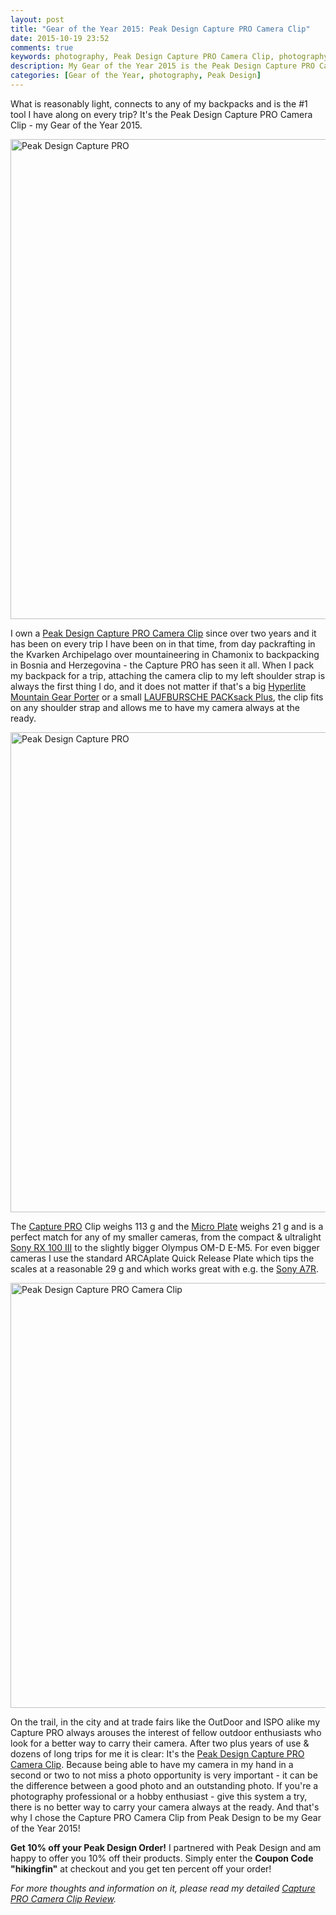 ```yaml
---
layout: post
title: "Gear of the Year 2015: Peak Design Capture PRO Camera Clip"
date: 2015-10-19 23:52
comments: true
keywords: photography, Peak Design Capture PRO Camera Clip, photography gear
description: My Gear of the Year 2015 is the Peak Design Capture PRO Camera Clip - because so I always have my camera at the ready & never lose a shot!
categories: [Gear of the Year, photography, Peak Design]
---
```


What is reasonably light, connects to any of my backpacks and is the #1 tool I have along on every trip? It's the Peak Design Capture PRO Camera Clip - my Gear of the Year 2015.

<a data-flickr-embed="true"  href="https://www.flickr.com/photos/hendrikmorkel/22265356552/in/photostream/" title="Peak Design Capture PRO"><img src="https://farm1.staticflickr.com/740/22265356552_51b9767b0b_b.jpg" width="1024" height="768" alt="Peak Design Capture PRO"></a><script async src="//embedr.flickr.com/assets/client-code.js" charset="utf-8"></script>

<!-- more --> 

I own a [Peak Design Capture PRO Camera Clip](https://hikinginfinland.com/2014/01/peak-design-capture-pro-camera-clip.html) since over two years and it has been on every trip I have been on in that time, from day packrafting in the Kvarken Archipelago over mountaineering in Chamonix to backpacking in Bosnia and Herzegovina - the Capture PRO has seen it all. When I pack my backpack for a trip, attaching the camera clip to my left shoulder strap is always the first thing I do, and it does not matter if that's a big [Hyperlite Mountain Gear Porter](http://bit.ly/1W1xPjI) or a small [LAUFBURSCHE PACKsack Plus](http://www.laufbursche-gear.de/products/packs/packsack-plus/), the clip fits on any shoulder strap and allows me to have my camera always at the ready. 

<a data-flickr-embed="true"  href="https://www.flickr.com/photos/hendrikmorkel/22089327210/in/photostream/" title="Peak Design Capture PRO"><img src="https://farm1.staticflickr.com/733/22089327210_8b0d8808d6_b.jpg" width="1024" height="768" alt="Peak Design Capture PRO"></a><script async src="//embedr.flickr.com/assets/client-code.js" charset="utf-8"></script>

The [Capture PRO](https://www.peakdesign.com/product/clips/capturepro/?coupon_code=hikeinfin) Clip weighs 113 g and the [Micro Plate](https://www.peakdesign.com/product/clips/microplate?acc=97) weighs 21 g and is a perfect match for any of my smaller cameras, from the compact & ultralight [Sony RX 100 III](https://hikinginfinland.com/2015/02/sony-rx100iii-field-report.html) to the slightly bigger Olympus OM-D E-M5. For even bigger cameras I use the standard ARCAplate Quick Release Plate which tips the scales at a reasonable 29 g and which works great with e.g. the [Sony A7R](https://hikinginfinland.com/2014/10/sony-a7r-field-report.html).

<a data-flickr-embed="true"  href="https://www.flickr.com/photos/hendrikmorkel/11963271736/" title="Peak Design Capture PRO Camera Clip"><img src="https://farm3.staticflickr.com/2847/11963271736_fa16b81885_b.jpg" width="1024" height="680" alt="Peak Design Capture PRO Camera Clip"></a><script async src="//embedr.flickr.com/assets/client-code.js" charset="utf-8"></script>

On the trail, in the city and at trade fairs like the OutDoor and ISPO alike my Capture PRO always arouses the interest of fellow outdoor enthusiasts who look for a better way to carry their camera. After two plus years of use & dozens of long trips for me it is clear: It's the [Peak Design Capture PRO Camera Clip](https://www.peakdesign.com/product/clips/capturepro/?acc=97). Because being able to have my camera in my hand in a second or two to not miss a photo opportunity is very important - it can be the difference between a good photo and an outstanding photo. If you're a photography professional or a hobby enthusiast - give this system a try, there is no better way to carry your camera always at the ready. And that's why I chose the Capture PRO Camera Clip from Peak Design to be my Gear of the Year 2015!

**Get 10% off your Peak Design Order!** I partnered with Peak Design and am happy to offer you 10% off their products. Simply enter the **Coupon Code "hikingfin"** at checkout and you get ten percent off your order!

*For more thoughts and information on it, please read my detailed [Capture PRO Camera Clip Review](https://hikinginfinland.com/2014/01/peak-design-capture-pro-camera-clip.html).*